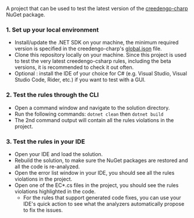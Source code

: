 ﻿A project that can be used to test the latest version of the [creedengo-charp](https://github.com/green-code-initiative/creedengo-charp) NuGet package.

### 1. Set up your local environment

- Install/update the .NET SDK on your machine, the minimum required version is specified in the creedengo-charp's [global.json](https://github.com/green-code-initiative/creedengo-csharp/blob/main/global.json) file.
- Clone this repository locally on your machine. Since this project is used to test the very latest creedengo-csharp rules, including the beta versions, it is recommended to check it out often.
- Optional : install the IDE of your choice for C# (e.g. Visual Studio, Visual Studio Code, Rider, etc.) if you want to test with a GUI.

### 2. Test the rules through the CLI

- Open a command window and navigate to the solution directory.
- Run the following commands: ```dotnet clean``` then ```dotnet build```
- The 2nd command output will contain all the rules violations in the project.

### 3. Test the rules in your IDE

- Open your IDE and load the solution.
- Rebuild the solution, to make sure the NuGet packages are restored and all the code is re-analyzed.
- Open the error list window in your IDE, you should see all the rules violations in the project.
- Open one of the EC*.cs files in the project, you should see the rules violations highlighted in the code.
  - For the rules that support generated code fixes, you can use your IDE's quick action to see what the analyzers automatically propose to fix the issues.
